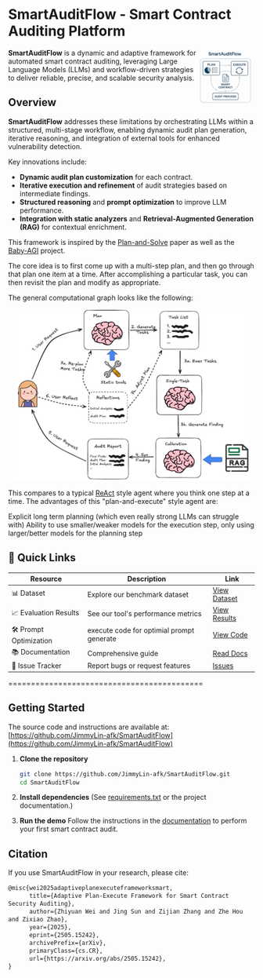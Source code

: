 # SmartAuditFlow - Smart Contract Auditing Platform 

<p>
<img align="right" width="120"  src="./media/front_view.png"> 
</p>

**SmartAuditFlow** is a dynamic and adaptive framework for automated smart contract auditing, leveraging Large Language Models (LLMs) and workflow-driven strategies to deliver reliable, precise, and scalable security analysis.

## Overview

**SmartAuditFlow** addresses these limitations by orchestrating LLMs within a structured, multi-stage workflow, enabling dynamic audit plan generation, iterative reasoning, and integration of external tools for enhanced vulnerability detection.

Key innovations include:

* **Dynamic audit plan customization** for each contract.
* **Iterative execution and refinement** of audit strategies based on intermediate findings.
* **Structured reasoning** and **prompt optimization** to improve LLM performance.
* **Integration with static analyzers** and **Retrieval-Augmented Generation (RAG)** for contextual enrichment.

This framework is inspired by the [Plan-and-Solve](https://aclanthology.org/2023.acl-long.147.pdf) paper as well as the [Baby-AGI](https://github.com/yoheinakajima/babyagi) project.

The core idea is to first come up with a multi-step plan, and then go through that plan one item at a time. After accomplishing a particular task, you can then revisit the plan and modify as appropriate.

The general computational graph looks like the following:

<div align="center">
  <img src="./media/plan_and_execute.png" alt="LLM-SmartAudit System" height="350">
</div>

This compares to a typical [ReAct](https://arxiv.org/abs/2210.03629) style agent where you think one step at a time. The advantages of this "plan-and-execute" style agent are:

Explicit long term planning (which even really strong LLMs can struggle with)
Ability to use smaller/weaker models for the execution step, only using larger/better models for the planning step

## 📑 Quick Links
| Resource | Description | Link |
|----------|-------------|------|
| 📊 Dataset | Explore our benchmark dataset | [View Dataset](https://github.com/JimmyLin-afk/SmartAuditFlow/tree/main/evaluation/contracts) |
| 📈 Evaluation Results | See our tool's performance metrics | [View Results](https://github.com/JimmyLin-afk/SmartAuditFlow/tree/main/evaluation/results) |
| 🛠️ Prompt Optimization | execute code for optimial prompt generate | [View Code](https://github.com/JimmyLin-afk/SmartAuditFlow/tree/main/promptOptimization) |
| 📚 Documentation | Comprehensive guide | [Read Docs](https://github.com/JimmyLin-afk/SmartAuditFlow/wiki) |
| 🐛 Issue Tracker | Report bugs or request features | [Issues](https://github.com/JimmyLin-afk/SmartAuditFlow/issues) |

===========================================
## Getting Started

The source code and instructions are available at:
[https://github.com/JimmyLin-afk/SmartAuditFlow](https://github.com/JimmyLin-afk/SmartAuditFlow)

1. **Clone the repository**

   ```bash
   git clone https://github.com/JimmyLin-afk/SmartAuditFlow.git
   cd SmartAuditFlow
   ```

2. **Install dependencies**
   (See [requirements.txt](./requirements.txt) or the project documentation.)

3. **Run the demo**
   Follow the instructions in the [documentation](./docs/) to perform your first smart contract audit.

## Citation

If you use SmartAuditFlow in your research, please cite:

```
@misc{wei2025adaptiveplanexecuteframeworksmart,
      title={Adaptive Plan-Execute Framework for Smart Contract Security Auditing}, 
      author={Zhiyuan Wei and Jing Sun and Zijian Zhang and Zhe Hou and Zixiao Zhao},
      year={2025},
      eprint={2505.15242},
      archivePrefix={arXiv},
      primaryClass={cs.CR},
      url={https://arxiv.org/abs/2505.15242}, 
}
```
